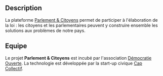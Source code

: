 ## Description
La plateforme [Parlement & Citoyens](http://www.parlement-et-citoyens.fr) permet de participer à l'élaboration de la loi : les citoyens et les parlementaires peuvent y construire ensemble les solutions aux problèmes de notre pays.

## Equipe
Le projet **Parlement & Citoyens** est incubé par l'association [Démocratie Ouverte](http://www.democratieouverte.org). La technologie est développée par la start-up civique [Cap Collectif](http://www.cap-collectif.com).
